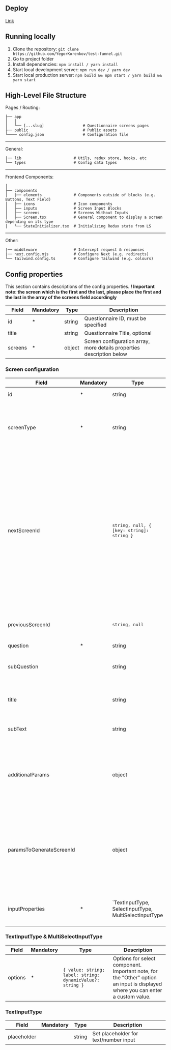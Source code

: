 ## Deploy
[Link](https://test-funnel-five.vercel.app)

## Running locally

1. Clone the repository:
   `git clone https://github.com/YegorKorenkov/test-funnel.git`
2. Go to project folder
3. Install dependencies:
   `npm install / yarn install`
4. Start local development server:
   `npm run dev / yarn dev`
5. Start local production server:
   `npm build && npm start / yarn build && yarn start`

## High-Level File Structure

Pages / Routing:

    ├── app                       
    │   │          
    │   └── [...slug]                 # Questionnaire screens pages              
    ├── public                        # Public assets
    └──── config.json                 # Configuration file
    
-----

General:

    |── lib                       # Utils, redux store, hooks, etc
    └── types                     # Config data types

----
Frontend Components:
 
    │   
    ├── components                
    │   ├── elements              # Components outside of blocks (e.g. Buttons, Text Field)
    │   ├── icons                 # Icon components
    │   ├── inputs                # Screen Input Blocks
    │   ├── screens               # Screens Without Inputs
    │   ├── Screen.tsx            # General component to display a screen depending on its type
    │   └── StateInitializer.tsx  # Initializing Redux state from LS
  
----
Other:

    |── middleware                # Intercept request & responses
    |── next.config.mjs           # Configure Next (e.g. redirects)
    └── tailwind.config.ts        # Configure Tailwind (e.g. colours)

## Config properties

This section contains descriptions of the config properties. <b>! Important note: the screen which is the first and the last, please place the first and the last in the array of the screens field accordingly</b>

|Field|Mandatory|Type|Description|
|---|---|---|---|
|id|*|string|Questionnaire ID, must be specified|
|title||string|Questionnaire Title, optional|
|screens|*|object|Screen configuration array, more details properties description below|

### Screen configuration
|Field|Mandatory|Type|Description|
|---|---|---|---|
|id|*|string|Screen ID, must be specified|
|screenType|*|string|Screen type, the value can be selected: `singleSelect, textInput, multiSelect, numberInput, infoScreen, thankYou`|
|nextScreenId||`string, null, { [key: string]: string }`|Field that points to the next screen, optional. if you need to switch to different screens depending on the answer, you can show an object as the value, in which the key will be the answer to the question, and the value will correspond to the next example: { "Single": "screen_4", "In a relationship": "screen_11" }|
|previousScreenId||`string, null`|Field that points to the previous screen, optional|
|question|*|string||
|subQuestion||string|If need to add an additional question or make a clarification|
|title||string|Adds main text for the `infoScreen` and `thankYou` screen type
|subText||string|Adds additional text for the `infoScreen` screen type
|additionalParams||object|For now, only the boolean type `darkMode` field is available to change the background on the corresponding page.
|paramsToGenerateScreenId||object|Generate next screen id based on previous answer. Example: { "screenToGet": "screen_6", "nextScreenId": { "Yes": "screen_8", "No": "screen_9" }}|
|inputProperties|*|`TextInputType, SelectInputType, MultiSelectInputType|Properties for inputs, each type is described below|

### TextInputType & MultiSelectInputType
|Field|Mandatory|Type|Description|
|---|---|---|---|
|options|*|`{ value: string; label: string; dynamicValue?: string }`|Options for select component. Important note, for the "Other" option an input is displayed where you can enter a custom value.|

### TextInputType
|Field|Mandatory|Type|Description|
|---|---|---|---|
|placeholder||string|Set placeholder for text/number input|